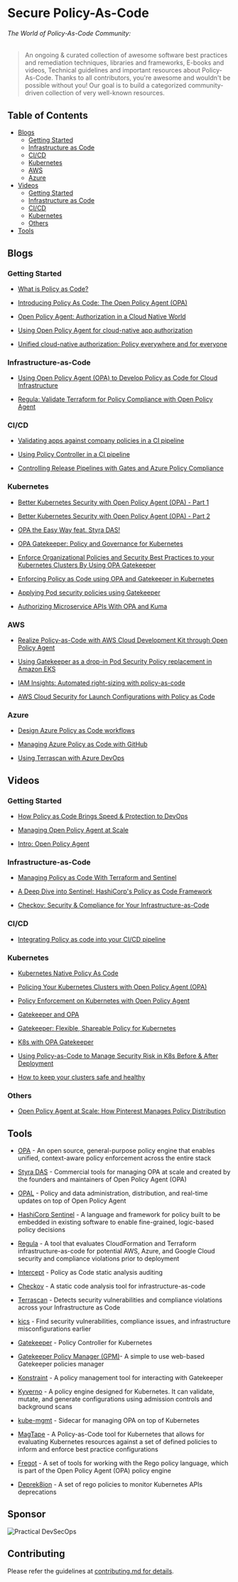 # Secure Policy-As-Code 

###### The World of Policy-As-Code Community:
> An ongoing & curated collection of awesome software best practices and remediation techniques, libraries and frameworks, E-books and videos, Technical guidelines and important resources about Policy-As-Code.
> Thanks to all contributors, you're awesome and wouldn't be possible without you! Our goal is to build a categorized community-driven collection of very well-known resources.


## Table of Contents

- [Blogs](#blogs)
  - [Getting Started](#getting-started)
  - [Infrastructure as Code](#infrastructure-as-code)
  - [CI/CD](#cicd)
  - [Kubernetes](#kubernetes)
  - [AWS](#aws)
  - [Azure](#azure)
- [Videos](#videos)
  - [Getting Started](#getting-started-1)
  - [Infrastructure as Code](#infrastructure-as-code-1)
  - [CI/CD](#cicd-1)
  - [Kubernetes](#kubernetes-1)
  - [Others](#others)
- [Tools](#tools)

## Blogs

### Getting Started

- [What is Policy as Code?](https://blog.container-solutions.com/what-is-policy-as-code)

- [Introducing Policy As Code: The Open Policy Agent (OPA)](https://www.cncf.io/blog/2020/08/13/introducing-policy-as-code-the-open-policy-agent-opa/)

- [Open Policy Agent: Authorization in a Cloud Native World](https://www.aquasec.com/cloud-native-academy/cloud-native-applications/open-policy-agent-authorization-in-a-cloud-native-world/)

- [Using Open Policy Agent for cloud-native app authorization](https://blog.styra.com/blog/using-open-policy-agent-for-cloud-native-app-authorization)

- [Unified cloud-native authorization: Policy everywhere and for everyone](https://blog.styra.com/blog/unified-cloud-native-authorization-rego-policy-builder)

### Infrastructure-as-Code

- [Using Open Policy Agent (OPA) to Develop Policy as Code for Cloud Infrastructure](https://cloudsecurityalliance.org/blog/2020/02/21/using-open-policy-agent-opa-to-develop-policy-as-code-for-cloud-infrastructure/)

- [Regula: Validate Terraform for Policy Compliance with Open Policy Agent](https://dev.to/andrewwright/regula-validate-terraform-for-policy-compliance-with-open-policy-agent-37lg)

### CI/CD

- [Validating apps against company policies in a CI pipeline](https://cloud.google.com/anthos-config-management/docs/tutorials/app-policy-validation-ci-pipeline)

- [Using Policy Controller in a CI pipeline](https://cloud.google.com/anthos-config-management/docs/tutorials/policy-agent-ci-pipeline)

- [Controlling Release Pipelines with Gates and Azure Policy Compliance](https://devblogs.microsoft.com/devops/controlling-release-pipelines-with-gates-and-azure-policy-compliance/)

### Kubernetes

- [Better Kubernetes Security with Open Policy Agent (OPA) - Part 1](https://www.openshift.com/blog/better-kubernetes-security-with-open-policy-agent-opa-part-1)

- [Better Kubernetes Security with Open Policy Agent (OPA) - Part 2](https://www.openshift.com/blog/better-kubernetes-security-with-open-policy-agent-opa-part-2)

- [OPA the Easy Way feat. Styra DAS!](https://www.infracloud.io/blogs/opa-the-easy-way-featuring-styra-das/)

- [OPA Gatekeeper: Policy and Governance for Kubernetes](https://kubernetes.io/blog/2019/08/06/opa-gatekeeper-policy-and-governance-for-kubernetes/)

- [Enforce Organizational Policies and Security Best Practices to your Kubernetes Clusters By Using OPA Gatekeeper](https://medium.com/trendyol-tech/enforce-organizational-policies-and-security-best-practices-to-your-kubernetes-clusters-by-using-dfc085528e07)

- [Enforcing Policy as Code using OPA and Gatekeeper in Kubernetes](https://elastisys.com/enforcing-policy-as-code-using-opa-and-gatekeeper-in-kubernetes/)

- [Applying Pod security policies using Gatekeeper](https://cloud.google.com/kubernetes-engine/docs/how-to/pod-security-policies-with-gatekeeper)

- [Authorizing Microservice APIs With OPA and Kuma](https://konghq.com/blog/authorize-api-opa-kuma?utm_source=youtube&utm_medium=social&utm_campaign=community)

### AWS

- [Realize Policy-as-Code with AWS Cloud Development Kit through Open Policy Agent](https://aws.amazon.com/blogs/opensource/realize-policy-as-code-with-aws-cloud-development-kit-through-open-policy-agent/)

- [Using Gatekeeper as a drop-in Pod Security Policy replacement in Amazon EKS](https://aws.amazon.com/blogs/containers/using-gatekeeper-as-a-drop-in-pod-security-policy-replacement-in-amazon-eks/)

- [IAM Insights: Automated right-sizing with policy-as-code](https://bridgecrew.io/blog/iam-insights-automated-right-sizing-for-iam-policy-code/)

- [AWS Cloud Security for Launch Configurations with Policy as Code](https://www.accurics.com/blog/security-blog/aws-cloud-security-for-launch-configurations-with-policy-as-code/)

### Azure

- [Design Azure Policy as Code workflows](https://docs.microsoft.com/en-us/azure/governance/policy/concepts/policy-as-code)

- [Managing Azure Policy as Code with GitHub](https://github.com/Azure/manage-azure-policy/blob/main/tutorial/azure-policy-as-code.md)

- [Using Terrascan with Azure DevOps](https://lgulliver.github.io/terrascan-in-azure-devops/)

## Videos

### Getting Started

- [How Policy as Code Brings Speed & Protection to DevOps](https://www.youtube.com/watch?v=cOOw4d_6WyA)

- [Managing Open Policy Agent at Scale](https://www.youtube.com/watch?v=oLO74V1Y4gM)

- [Intro: Open Policy Agent](https://www.youtube.com/watch?v=Lca5u_ODS5s)

### Infrastructure-as-Code

- [Managing Policy as Code With Terraform and Sentinel](https://www.youtube.com/watch?v=z_m4fFYym30)

- [A Deep Dive into Sentinel: HashiCorp's Policy as Code Framework](https://www.youtube.com/watch?v=5gHo8PIA2uc)

- [Checkov: Security & Compliance for Your Infrastructure-as-Code](https://www.youtube.com/watch?v=n5EdM-e-9DU)

### CI/CD

- [Integrating Policy as code into your CI/CD pipeline](https://www.youtube.com/watch?v=sUNhRHQ2YrY)

### Kubernetes

- [Kubernetes Native Policy As Code](https://youtu.be/6GGg2WyhJfY)

- [Policing Your Kubernetes Clusters with Open Policy Agent (OPA)](https://www.youtube.com/watch?v=RDWndems-sk)

- [Policy Enforcement on Kubernetes with Open Policy Agent](https://www.youtube.com/watch?v=UN0su8fdGcs)

- [Gatekeeper and OPA](https://www.youtube.com/watch?v=ZJgaGJm9NJE)

- [Gatekeeper: Flexible, Shareable Policy for Kubernetes](https://www.youtube.com/watch?v=6Kur5MXg7us)

- [K8s with OPA Gatekeeper](https://www.youtube.com/watch?v=v4wJE3I8BYM)

- [Using Policy-as-Code to Manage Security Risk in K8s Before & After Deployment](https://www.youtube.com/watch?v=ZyOCLALjV98)

- [How to keep your clusters safe and healthy](https://www.youtube.com/watch?v=rSq-xqhQ09Q)

### Others

- [Open Policy Agent at Scale: How Pinterest Manages Policy Distribution](https://www.youtube.com/watch?v=LhgxFICWsA8)

## Tools

- [OPA](https://github.com/open-policy-agent/opa) - An open source, general-purpose policy engine that enables unified, context-aware policy enforcement across the entire stack

- [Styra DAS](https://www.styra.com/pricing) - Commercial tools for managing OPA at scale and created by the founders and maintainers of Open Policy Agent (OPA)

- [OPAL](https://github.com/authorizon/opal) - Policy and data administration, distribution, and real-time updates on top of Open Policy Agent

- [HashiCorp Sentinel](https://docs.hashicorp.com/sentinel) - A language and framework for policy built to be embedded in existing software to enable fine-grained, logic-based policy decisions

- [Regula](https://github.com/fugue/regula) - A tool that evaluates CloudFormation and Terraform infrastructure-as-code for potential AWS, Azure, and Google Cloud security and compliance violations prior to deployment

- [Intercept](https://github.com/xfhg/intercept) - Policy as Code static analysis auditing

- [Checkov](https://github.com/bridgecrewio/checkov) - A static code analysis tool for infrastructure-as-code

- [Terrascan](https://github.com/accurics/terrascan) - Detects security vulnerabilities and compliance violations across your Infrastructure as Code

- [kics](https://github.com/Checkmarx/kics) - Find security vulnerabilities, compliance issues, and infrastructure misconfigurations earlier

- [Gatekeeper](https://github.com/open-policy-agent/gatekeeper) - Policy Controller for Kubernetes

- [Gatekeeper Policy Manager (GPM)](https://github.com/sighupio/gatekeeper-policy-manager)- A simple to use web-based Gatekeeper policies manager

- [Konstraint](https://github.com/plexsystems/konstraint) - A policy management tool for interacting with Gatekeeper 

- [Kyverno](https://github.com/kyverno/kyverno) - A policy engine designed for Kubernetes. It can validate, mutate, and generate configurations using admission controls and background scans

- [kube-mgmt](https://github.com/open-policy-agent/kube-mgmt) - Sidecar for managing OPA on top of Kubernetes

- [MagTape](https://github.com/tmobile/magtape) - A Policy-as-Code tool for Kubernetes that allows for evaluating Kubernetes resources against a set of defined policies to inform and enforce best practice configurations

- [Fregot](https://github.com/fugue/Fregot) - A set of tools for working with the Rego policy language, which is part of the Open Policy Agent (OPA) policy engine

- [Deprek8ion](https://github.com/swade1987/deprek8ion) - A set of rego policies to monitor Kubernetes APIs deprecations

## Sponsor

![Practical DevSecOps](images/practical-devsecops-logo.png)

## Contributing

Please refer the guidelines at [contributing.md for details](Contributing.md).
